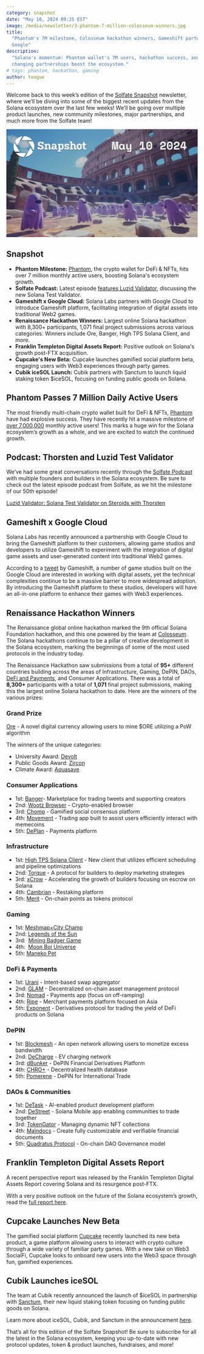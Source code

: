```yaml
---
category: snapshot
date: "May 10, 2024 09:25 EST"
image: /media/newsletter/3-phantom-7-million-colosseum-winners.jpg
title:
  "Phantom's 7M milestone, Colosseum hackathon winners, Gameshift partners with
  Google"
description:
  "Solana's momentum: Phantom wallet's 7M users, hackathon success, and game
  changing partnerships boost the ecosystem."
# tags: phantom, hackathon, gaming
author: teague
---
```


Welcome back to this week’s edition of the [Solfate Snapshot](/snapshot)
newsletter, where we’ll be diving into some of the biggest recent updates from
the Solana ecosystem over the last few weeks! We’ll be going over multiple
product launches, new community milestones, major partnerships, and much more
from the Solfate team!

![Phantom's 7M milestone, Colosseum hackathon winners, Gameshift partners with Google](/public/media/newsletter/3-phantom-7-million-colosseum-winners.jpg)

## Snapshot

- **Phantom Milestone:** [Phantom](https://phantom.app), the crypto wallet for
  DeFi & NFTs, hits over 7 million monthly active users, boosting Solana's
  ecosystem growth.
- **Solfate Podcast:** Latest episode [features Luzid Validator](/podcast/50),
  discussing the new Solana Test Validator.
- **Gameshift x Google Cloud:** Solana Labs partners with Google Cloud to
  introduce Gameshift platform, facilitating integration of digital assets into
  traditional Web2 games.
- **Renaissance Hackathon Winners:** Largest online Solana hackathon with 8,300+
  participants, 1,071 final project submissions across various categories.
  Winners include Ore, Banger, High TPS Solana Client, and more.
- **Franklin Templeton Digital Assets Report:** Positive outlook on Solana's
  growth post-FTX acquisition.
- **Cupcake's New Beta:** Cupcake launches gamified social platform beta,
  engaging users with Web3 experiences through party games.
- **Cubik iceSOL Launch:** Cubik partners with Sanctum to launch liquid staking
  token $iceSOL, focusing on funding public goods on Solana.

## Phantom Passes 7 Million Daily Active Users

The most friendly multi-chain crypto wallet built for DeFi & NFTs,
[Phantom](https://phantom.app/) have had explosive success. They have recently
hit a massive milestone of
[over 7,000,000](https://twitter.com/phantom/status/1784910607415714047) monthly
active users! This marks a huge win for the Solana ecosystem’s growth as a
whole, and we are excited to watch the continued growth.

## Podcast: Thorsten and Luzid Test Validator

We’ve had some great conversations recently through the
[Solfate Podcast](https://solfate.com/podcast) with multiple founders and
builders in the Solana ecosystem. Be sure to check out the latest episode
podcast from Solfate, as we hit the milestone of our 50th episode!

[Luzid Validator: Solana Test Validator on Steroids with Thorsten](https://solfate.com/podcast/50)

## Gameshift x Google Cloud

Solana Labs has recently announced a partnership with Google Cloud to bring the
Gameshift platform to their customers, allowing game studios and developers to
utilize Gameshift to experiment with the integration of digital game assets and
user-generated content into traditional Web2 games.

According to a
[tweet](https://twitter.com/GameShift_dev/status/1786020529381445709) by
Gameshift, a number of game studios built on the Google Cloud are interested in
working with digital assets, yet the technical complexities continue to be a
massive barrier to more widespread adoption. By introducing the Gameshift
platform to these studios, developers will have an all-in-one platform to
enhance their games with Web3 experiences.

## Renaissance Hackathon Winners

The Renaissance global online hackathon marked the 9th official Solana
Foundation hackathon, and this one powered by the team at
[Colosseum](https://www.colosseum.org/). The Solana hackathons continue to be a
pillar of creative development in the Solana ecosystem, marking the beginnings
of some of the most used protocols in the industry today.

The Renaissance Hackathon saw submissions from a total of **95+** different
countries building across the areas of Infrastructure, Gaming, DePIN, DAOs,
[DeFi and Payments](https://solfate.com/blog/solana-for-payments), and Consumer
Applications. There was a total of **8,300+** participants with a total of
**1,071** final project submissions, making this the largest online Solana
hackathon to date. Here are the winners of the various prizes:

### Grand Prize

[Ore](https://ore.supply/) - A novel digital currency allowing users to mine
$ORE utilizing a PoW algorithm

The winners of the unique categories:

- University Award:
  [Devolt](https://arena.colosseum.org/projects/explore/1085?ref=blog.colosseum.org)
- Public Goods Award:
  [Zircon](https://arena.colosseum.org/projects/explore/968?ref=blog.colosseum.org)
- Climate Award:
  [Aquasave](https://arena.colosseum.org/projects/explore/377?ref=blog.colosseum.org)

### Consumer Applications

- 1st:
  [Banger](https://arena.colosseum.org/projects/explore/663?ref=blog.colosseum.org)-
  Marketplace for trading tweets and supporting creators
- 2nd:
  [Wootz Browser](https://arena.colosseum.org/projects/explore/293?ref=blog.colosseum.org) -
  Crypto-enabled browser
- 3rd:
  [Chomp](https://arena.colosseum.org/projects/explore/223?ref=blog.colosseum.org) -
  Gamified social consensus platform
- 4th:
  [Movement](https://arena.colosseum.org/projects/explore/717?ref=blog.colosseum.org) -
  Trading app built to assist users efficiently interact with memecoins
- 5th:
  [DePlan](https://arena.colosseum.org/projects/explore/153?ref=blog.colosseum.org) -
  Payments platform

### Infrastructure

- 1st:
  [High TPS Solana Client](https://arena.colosseum.org/projects/explore/550?ref=blog.colosseum.org) -
  New client that utilizes efficient scheduling and pipeline optimizations
- 2nd:
  [Torque](https://arena.colosseum.org/projects/explore/855?ref=blog.colosseum.org) -
  A protocol for builders to deploy marketing strategies
- 3rd:
  [xCrow](https://arena.colosseum.org/projects/explore/443?ref=blog.colosseum.org) -
  Accelerating the growth of builders focusing on escrow on Solana
- 4th:
  [Cambrian](https://arena.colosseum.org/projects/explore/330?ref=blog.colosseum.org) -
  Restaking platform
- 5th:
  [Merit](https://arena.colosseum.org/projects/explore/923?ref=blog.colosseum.org) -
  On-chain points as tokens protocol

### Gaming

- 1st:
  [Meshmap+City Champ](https://arena.colosseum.org/projects/explore/577?ref=blog.colosseum.org)
- 2nd:
  [Legends of the Sun](https://arena.colosseum.org/projects/explore/903?ref=blog.colosseum.org)
- 3rd:
   [Mining Badger Game](https://arena.colosseum.org/projects/explore/884?ref=blog.colosseum.org)
- 4th:
   [Moon Boi Universe](https://arena.colosseum.org/projects/explore/880?ref=blog.colosseum.org)
- 5th:
  [Maneko Pet](https://arena.colosseum.org/projects/explore/187?ref=blog.colosseum.org)

### DeFi & Payments

- 1st:
  [Urani](https://arena.colosseum.org/projects/explore/159?ref=blog.colosseum.org) -
  Intent-based swap aggregator
- 2nd:
  [GLAM](https://arena.colosseum.org/projects/explore/374?ref=blog.colosseum.org) -
  Decentralized on-chain asset management protocol
- 3rd:
  [Nomad](https://arena.colosseum.org/projects/explore/829?ref=blog.colosseum.org) -
  Payments app (focus on off-ramping)
- 4th:
  [Ripe](https://arena.colosseum.org/projects/explore/587?ref=blog.colosseum.org) -
  Merchant payments platform focused on Asia
- 5th:
  [Exponent](https://arena.colosseum.org/projects/explore/839?ref=blog.colosseum.org) -
  Derivatives protocol for trading the yield of DeFi products on Solana

### DePIN

- 1st:
  [Blockmesh](https://arena.colosseum.org/projects/explore/226?ref=blog.colosseum.org) -
  An open network allowing users to monetize excess bandwidth
- 2nd:
  [DeCharge](https://arena.colosseum.org/projects/explore/563?ref=blog.colosseum.org) -
  EV charging network
- 3rd:
  [dBunker](https://arena.colosseum.org/projects/explore/1166?ref=blog.colosseum.org) -
  DePIN Financial Derivatives Platform
- 4th:
  [CHRO+](https://arena.colosseum.org/projects/explore/1092?ref=blog.colosseum.org) -
  Decentralized health database
- 5th:
  [Pomerene](https://arena.colosseum.org/projects/explore/248?ref=blog.colosseum.org) -
  DePIN for International Trade

### DAOs & Communities

- 1st:
  [DeTask](https://arena.colosseum.org/projects/explore/1155?ref=blog.colosseum.org) -
  AI-enabled product development platform
- 2nd:
  [DeStreet](https://arena.colosseum.org/projects/explore/993?ref=blog.colosseum.org) -
  Solana Mobile app enabling communities to trade together
- 3rd:
  [TokenGator](https://arena.colosseum.org/projects/explore/1005?ref=blog.colosseum.org) -
  Managing dynamic NFT collections
- 4th:
  [Maindocs](https://arena.colosseum.org/projects/explore/689?ref=blog.colosseum.org) -
  Create fully customizable and verifiable financial documents
- 5th:
  [Quadratus Protocol](https://arena.colosseum.org/projects/explore/950?ref=blog.colosseum.org) -
  On-chain DAO Governance model

## Franklin Templeton Digital Assets Report

A recent perspective report was released by the Franklin Templeton Digital
Assets Report covering Solana and its resurgence post-FTX.

With a very positive outlook on the future of the Solana ecosystem’s growth,
read the
[full report here](https://twitter.com/FTI_DA/status/1786049586152255659).

## Cupcake Launches New Beta

The gamified social platform [Cupcake](https://www.cupcake.com/) recently
launched its new beta product, a game platform allowing users to interact with
crypto culture through a wide variety of familiar party games. With a new take
on Web3 SocialFi, Cupcake looks to onboard new users into the Web3 space through
fun, gamified experiences.

## Cubik Launches iceSOL

The team at Cubik recently announced the launch of $iceSOL in partnership with
[Sanctum](https://sanctum.so), their new liquid staking token focusing on
funding public goods on Solana.

Learn more about iceSOL, Cubik, and Sanctum in the announcement
[here](https://twitter.com/_cubik/status/1786089694071050595).

That’s all for this edition of the Solfate Snapshot! Be sure to subscribe for
all the latest in the Solana ecosystem, keeping you up-to-date with new protocol
updates, token & product launches, fundraises, and more!

